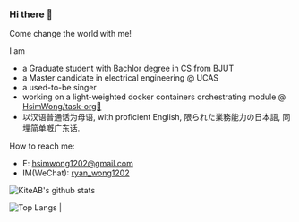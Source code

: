 ### Hi there 👋
Come change the world with me!

I am 
- a Graduate student with Bachlor degree in CS from BJUT
- a Master candidate in electrical engineering @ UCAS
- a used-to-be singer
- working on a light-weighted docker containers orchestrating module @ <a href='https://github.com/HsimWong/task-org'>HsimWong/task-org🔭</a>
- 以汉语普通话为母语, with proficient English, 限られた業務能力の日本語, 同埋简单嘅广东话.

How to reach me:
- E: <a href='hsimwong1202@gmail.com'>hsimwong1202@gmail.com</a>
- IM(WeChat): <a href='ryan_wong1202'>ryan_wong1202</a>


![KiteAB's github stats](https://github-readme-stats.vercel.app/api?username=HsimWong&show_icons=true&theme=onedark)

![Top Langs](https://github-readme-stats.vercel.app/api/top-langs/?username=HsimWong) |

<!--
**HsimWong/HsimWong** is a ✨ _special_ ✨ repository because its `README.md` (this file) appears on your GitHub profile.

Here are some ideas to get you started:

-  I’m currently working on ...
- 🌱 I’m currently learning ...
- 👯 I’m looking to collaborate on ...
- 🤔 I’m looking for help with ...
- 💬 Ask me about ...
- 📫 How to reach me: ...
- 😄 Pronouns: ...
- ⚡ Fun fact: ...
-->
